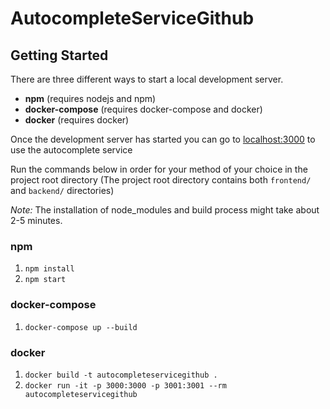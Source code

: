 # AutocompleteServiceGithub

## Getting Started

There are three different ways to start a local development server.
- **npm** (requires nodejs and npm)
- **docker-compose** (requires docker-compose and docker)
- **docker** (requires docker)

Once the development server has started you can go to [localhost:3000](http://localhost:3000) to use the autocomplete service

Run the commands below in order for your method of your choice in the project root directory (The project root directory contains both `frontend/` and `backend/` directories)

*Note:* The installation of node_modules and build process might take about 2-5 minutes.

### npm
1. `npm install`
3. `npm start`

### docker-compose
1. `docker-compose up --build`

### docker
1. `docker build -t autocompleteservicegithub .`
2. `docker run -it -p 3000:3000 -p 3001:3001 --rm autocompleteservicegithub`
